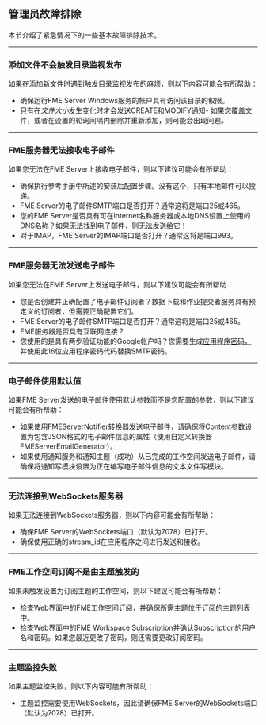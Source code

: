   <div id="readme" class="readme blob instapaper_body">
    <article class="markdown-body entry-content" itemprop="text"><h1><a id="user-content-troubleshooting-for-administrators" class="anchor" aria-hidden="true" href="./4.23.TroubleshootingForAdministrators.md#troubleshooting-for-administrators"></a><font style="vertical-align: inherit;"><font style="vertical-align: inherit;">管理员故障排除</font></font></h1>
<p><font style="vertical-align: inherit;"><font style="vertical-align: inherit;">本节介绍了紧急情况下的一些基本故障排除技术。</font></font></p>
<hr>
<h3><a id="user-content-directory-watch-publication-is-not-triggered-by-adding-files" class="anchor" aria-hidden="true" href="./4.23.TroubleshootingForAdministrators.md#directory-watch-publication-is-not-triggered-by-adding-files"></a><font style="vertical-align: inherit;"><font style="vertical-align: inherit;">添加文件不会触发目录监视发布</font></font></h3>
<p><font style="vertical-align: inherit;"><font style="vertical-align: inherit;">如果在添加新文件时遇到触发目录监视发布的麻烦，则以下内容可能会有所帮助：</font></font></p>
<ul>
<li><font style="vertical-align: inherit;"><font style="vertical-align: inherit;">确保运行FME Server Windows服务的帐户具有访问该目录的权限。</font></font></li>
<li><font style="vertical-align: inherit;"><font style="vertical-align: inherit;">只有在</font></font><em><font style="vertical-align: inherit;"><font style="vertical-align: inherit;">文件大小</font></font></em><font style="vertical-align: inherit;"><font style="vertical-align: inherit;">发生变化时才会发送CREATE和MODIFY通知</font><font style="vertical-align: inherit;">- 如果您覆盖文件，或者在设置的轮询间隔内删除并重新添加，则可能会出现问题。</font></font></li>
</ul>
<hr>
<h3><a id="user-content-fme-server-fails-to-receive-email" class="anchor" aria-hidden="true" href="./4.23.TroubleshootingForAdministrators.md#fme-server-fails-to-receive-email"></a><font style="vertical-align: inherit;"><font style="vertical-align: inherit;">FME服务器无法接收电子邮件</font></font></h3>
<p><font style="vertical-align: inherit;"><font style="vertical-align: inherit;">如果您无法在FME Server上接收电子邮件，则以下建议可能会有所帮助：</font></font></p>
<ul>
<li><font style="vertical-align: inherit;"><font style="vertical-align: inherit;">确保执行参考手册中所述的安装后配置步骤。</font><font style="vertical-align: inherit;">没有这个，只有本地邮件可以投递。</font></font></li>
<li><font style="vertical-align: inherit;"><font style="vertical-align: inherit;">FME Server的电子邮件SMTP端口是否打开？</font><font style="vertical-align: inherit;">通常这将是端口25或465。</font></font></li>
<li><font style="vertical-align: inherit;"><font style="vertical-align: inherit;">您的FME Server是否具有可在Internet名称服务器或本地DNS设置上使用的DNS名称？</font><font style="vertical-align: inherit;">如果无法找到电子邮件，则无法发送给它！</font></font></li>
<li><font style="vertical-align: inherit;"><font style="vertical-align: inherit;">对于IMAP，FME Server的IMAP端口是否打开？</font><font style="vertical-align: inherit;">通常这将是端口993。</font></font></li>
</ul>
<hr>
<h3><a id="user-content-fme-server-fails-to-send-email" class="anchor" aria-hidden="true" href="./4.23.TroubleshootingForAdministrators.md#fme-server-fails-to-send-email"></a><font style="vertical-align: inherit;"><font style="vertical-align: inherit;">FME服务器无法发送电子邮件</font></font></h3>
<p><font style="vertical-align: inherit;"><font style="vertical-align: inherit;">如果您无法在FME Server上发送电子邮件，则以下建议可能会有所帮助：</font></font></p>
<ul>
<li><font style="vertical-align: inherit;"><font style="vertical-align: inherit;">您是否创建并正确配置了电子邮件订阅者？</font><font style="vertical-align: inherit;">数据下载和作业提交者服务具有预定义的订阅者，但需要正确配置它们。</font></font></li>
<li><font style="vertical-align: inherit;"><font style="vertical-align: inherit;">FME Server的电子邮件SMTP端口是否打开？</font><font style="vertical-align: inherit;">通常这将是端口25或465。</font></font></li>
<li><font style="vertical-align: inherit;"><font style="vertical-align: inherit;">FME服务器是否具有互联网连接？</font></font></li>
<li><font style="vertical-align: inherit;"><font style="vertical-align: inherit;">您使用的是具有两步验证功能的Google帐户吗？</font><font style="vertical-align: inherit;">您需要生成</font></font><a href="https://support.google.com/accounts/answer/185833?hl=en" rel="nofollow"><font style="vertical-align: inherit;"><font style="vertical-align: inherit;">应用程序密码，</font></font></a><font style="vertical-align: inherit;"><font style="vertical-align: inherit;">并使用此16位应用程序密码代码替换SMTP密码。</font></font></li>
</ul>
<hr>
<h3><a id="user-content-email-uses-defaults" class="anchor" aria-hidden="true" href="./4.23.TroubleshootingForAdministrators.md#email-uses-defaults"></a><font style="vertical-align: inherit;"><font style="vertical-align: inherit;">电子邮件使用默认值</font></font></h3>
<p><font style="vertical-align: inherit;"><font style="vertical-align: inherit;">如果FME Server发送的电子邮件使用默认参数而不是您配置的参数，则以下建议可能会有所帮助：</font></font></p>
<ul>
<li><font style="vertical-align: inherit;"><font style="vertical-align: inherit;">如果使用FMEServerNotifier转换器发送电子邮件，请确保将Content参数设置为包含JSON格式的电子邮件信息的属性（使用自定义转换器FMEServerEmailGenerator）。</font></font></li>
<li><font style="vertical-align: inherit;"><font style="vertical-align: inherit;">如果使用通知服务和通知主题（成功）从已完成的工作空间发送电子邮件，请确保将通知写模块设置为正在编写电子邮件信息的文本文件写模块。</font></font></li>
</ul>
<hr>
<h3><a id="user-content-cannot-connect-to-websockets-server" class="anchor" aria-hidden="true" href="./4.23.TroubleshootingForAdministrators.md#cannot-connect-to-websockets-server"></a><font style="vertical-align: inherit;"><font style="vertical-align: inherit;">无法连接到WebSockets服务器</font></font></h3>
<p><font style="vertical-align: inherit;"><font style="vertical-align: inherit;">如果无法连接到WebSockets服务器，则以下内容可能会有所帮助：</font></font></p>
<ul>
<li><font style="vertical-align: inherit;"><font style="vertical-align: inherit;">确保FME Server的WebSockets端口（默认为7078）已打开。</font></font></li>
<li><font style="vertical-align: inherit;"><font style="vertical-align: inherit;">确保使用正确的stream_id在应用程序之间进行发送和接收。</font></font></li>
</ul>
<hr>
<h3><a id="user-content-fme-workspace-subscription-is-not-triggered-by-topic" class="anchor" aria-hidden="true" href="./4.23.TroubleshootingForAdministrators.md#fme-workspace-subscription-is-not-triggered-by-topic"></a><font style="vertical-align: inherit;"><font style="vertical-align: inherit;">FME工作空间订阅不是由主题触发的</font></font></h3>
<p><font style="vertical-align: inherit;"><font style="vertical-align: inherit;">如果未触发设置为订阅主题的工作空间，则以下建议可能会有所帮助：</font></font></p>
<ul>
<li><font style="vertical-align: inherit;"><font style="vertical-align: inherit;">检查Web界面中的FME工作空间订阅，并确保所需主题位于订阅的主题列表中。</font></font></li>
<li><font style="vertical-align: inherit;"><font style="vertical-align: inherit;">检查Web界面中的FME Workspace Subscription并确认Subscription的用户名和密码。</font><font style="vertical-align: inherit;">如果您最近更改了密码，则还需要更改订阅密码。</font></font></li>
</ul>
<hr>
<h3><a id="user-content-topic-monitoring-fails" class="anchor" aria-hidden="true" href="./4.23.TroubleshootingForAdministrators.md#topic-monitoring-fails"></a><font style="vertical-align: inherit;"><font style="vertical-align: inherit;">主题监控失败</font></font></h3>
<p><font style="vertical-align: inherit;"><font style="vertical-align: inherit;">如果主题监控失败，则以下内容可能有所帮助：</font></font></p>
<ul>
<li><font style="vertical-align: inherit;"><font style="vertical-align: inherit;">主题监控需要使用WebSockets，因此请确保FME Server的WebSockets端口（默认为7078）已打开。</font></font></li>
</ul>
</article>
  </div>
